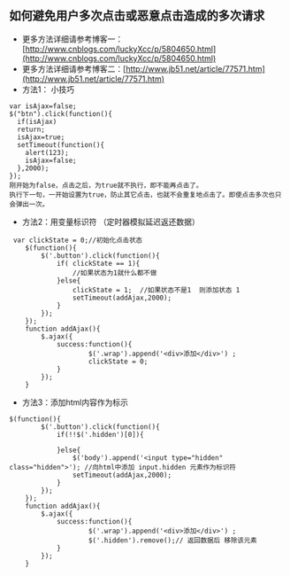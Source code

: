 ## 如何避免用户多次点击或恶意点击造成的多次请求
- 更多方法详细请参考博客一：[http://www.cnblogs.com/luckyXcc/p/5804650.html](http://www.cnblogs.com/luckyXcc/p/5804650.html)
- 更多方法详细请参考博客二：[http://www.jb51.net/article/77571.htm](http://www.jb51.net/article/77571.htm)
- 方法1： 小技巧

```
var isAjax=false;
$("btn").click(function(){
  if(isAjax)
  return;
  isAjax=true;
  setTimeout(function(){
    alert(123);
    isAjax=false;
  },2000);
});
刚开始为false，点击之后，为true就不执行，即不能再点击了。
执行下一句，一开始设置为true，防止其它点击，也就不会重复地点击了。即使点击多次也只会弹出一次。
```

- 方法2：用变量标识符 （定时器模拟延迟返还数据）

```
 var clickState = 0;//初始化点击状态
    $(function(){
        $('.button').click(function(){
            if( clickState == 1){
                //如果状态为1就什么都不做
            }else{
                clickState = 1;  //如果状态不是1  则添加状态 1
                setTimeout(addAjax,2000);
            }
        });
    });
    function addAjax(){
        $.ajax({
            success:function(){
                    $('.wrap').append('<div>添加</div>') ;
                    clickState = 0;
            }
        });
    }
```
- 方法3：添加html内容作为标示

```
$(function(){
        $('.button').click(function(){
            if(!!$('.hidden')[0]){

            }else{
                $('body').append('<input type="hidden" class="hidden">'); //向html中添加 input.hidden 元素作为标识符
                setTimeout(addAjax,2000);
            }
        });
    });
    function addAjax(){
        $.ajax({
            success:function(){
                    $('.wrap').append('<div>添加</div>') ;
                    $('.hidden').remove();// 返回数据后 移除该元素
            }
        });
    }
```

